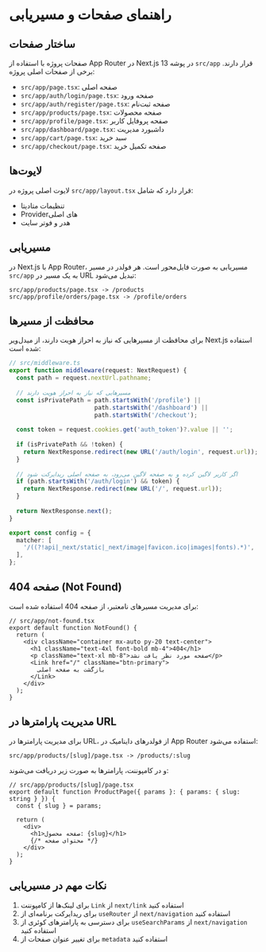 # راهنمای صفحات و مسیریابی

## ساختار صفحات
صفحات پروژه با استفاده از App Router در Next.js 13 در پوشه `src/app` قرار دارند. برخی از صفحات اصلی پروژه:

- `src/app/page.tsx`: صفحه اصلی
- `src/app/auth/login/page.tsx`: صفحه ورود
- `src/app/auth/register/page.tsx`: صفحه ثبت‌نام
- `src/app/products/page.tsx`: صفحه محصولات
- `src/app/profile/page.tsx`: صفحه پروفایل کاربر
- `src/app/dashboard/page.tsx`: داشبورد مدیریت
- `src/app/cart/page.tsx`: سبد خرید
- `src/app/checkout/page.tsx`: صفحه تکمیل خرید

## لایوت‌ها
لایوت اصلی پروژه در `src/app/layout.tsx` قرار دارد که شامل:
- تنظیمات متادیتا
- Provider‌های اصلی
- هدر و فوتر سایت

## مسیریابی
در Next.js با App Router، مسیریابی به صورت فایل‌محور است. هر فولدر در مسیر `src/app` به یک مسیر در URL تبدیل می‌شود:

```
src/app/products/page.tsx -> /products
src/app/profile/orders/page.tsx -> /profile/orders
```

## محافظت از مسیرها
برای محافظت از مسیرهایی که نیاز به احراز هویت دارند، از میدل‌ویر Next.js استفاده شده است:

```ts
// src/middleware.ts
export function middleware(request: NextRequest) {
  const path = request.nextUrl.pathname;
  
  // مسیرهایی که نیاز به احراز هویت دارند
  const isPrivatePath = path.startsWith('/profile') || 
                        path.startsWith('/dashboard') || 
                        path.startsWith('/checkout');
  
  const token = request.cookies.get('auth_token')?.value || '';
  
  if (isPrivatePath && !token) {
    return NextResponse.redirect(new URL('/auth/login', request.url));
  }
  
  // اگر کاربر لاگین کرده و به صفحه لاگین می‌رود، به صفحه اصلی ریدایرکت شود
  if (path.startsWith('/auth/login') && token) {
    return NextResponse.redirect(new URL('/', request.url));
  }
  
  return NextResponse.next();
}

export const config = {
  matcher: [
    '/((?!api|_next/static|_next/image|favicon.ico|images|fonts).*)',
  ],
};
```

## صفحه 404 (Not Found)
برای مدیریت مسیرهای نامعتبر، از صفحه 404 استفاده شده است:

```tsx
// src/app/not-found.tsx
export default function NotFound() {
  return (
    <div className="container mx-auto py-20 text-center">
      <h1 className="text-4xl font-bold mb-4">404</h1>
      <p className="text-xl mb-8">صفحه مورد نظر یافت نشد</p>
      <Link href="/" className="btn-primary">
        بازگشت به صفحه اصلی
      </Link>
    </div>
  );
}
```

## مدیریت پارامترها در URL
برای مدیریت پارامترها در URL، از فولدرهای داینامیک در App Router استفاده می‌شود:

```
src/app/products/[slug]/page.tsx -> /products/:slug
```

و در کامپوننت، پارامترها به صورت زیر دریافت می‌شوند:

```tsx
// src/app/products/[slug]/page.tsx
export default function ProductPage({ params }: { params: { slug: string } }) {
  const { slug } = params;
  
  return (
    <div>
      <h1>صفحه محصول: {slug}</h1>
      {/* محتوای صفحه */}
    </div>
  );
}
```

## نکات مهم در مسیریابی
1. برای لینک‌ها از کامپوننت `Link` از `next/link` استفاده کنید
2. برای ریدایرکت برنامه‌ای از `useRouter` از `next/navigation` استفاده کنید
3. برای دسترسی به پارامترهای کوئری از `useSearchParams` از `next/navigation` استفاده کنید
4. برای تغییر عنوان صفحات از `metadata` استفاده کنید